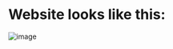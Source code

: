 # Website looks like this:
![image](https://github.com/texas38923/Gericht-Restaurant/assets/67150797/ad7667f0-2683-4929-ba93-d105c6f0cb02)
